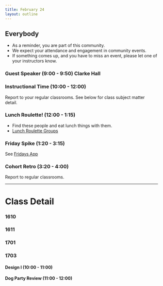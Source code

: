 ```yaml
---
title: February 24
layout: outline
---
```


## Everybody

- As a reminder, you are part of this community.
- We expect your attendance and engagement in community events.
- If something comes up, and you have to miss an event, please let one of your instructors know.

### Guest Speaker (9:00 - 9:50) Clarke Hall


### Instructional Time (10:00 - 12:00)
Report to your regular classrooms. See below for class subject matter detail.

### Lunch Roulette! (12:00 - 1:15)

* Find these people and eat lunch things with them.
* [Lunch Roulette
  Groups]()

### Friday Spike (1:20 - 3:15)
See [Fridays App](https://turing-fridays.firebaseapp.com/)

### Cohort Retro (3:20 - 4:00)
Report to regular classrooms.

--------------------------------------------

# Class Detail

### 1610

### 1611

### 1701

### 1703

#### Design I (10:00 - 11:00)

#### Dog Party Review (11:00 - 12:00)
